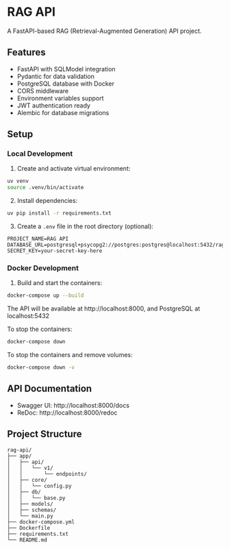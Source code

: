 # RAG API

A FastAPI-based RAG (Retrieval-Augmented Generation) API project.

## Features

- FastAPI with SQLModel integration
- Pydantic for data validation
- PostgreSQL database with Docker
- CORS middleware
- Environment variables support
- JWT authentication ready
- Alembic for database migrations

## Setup

### Local Development

1. Create and activate virtual environment:
```bash
uv venv
source .venv/bin/activate
```

2. Install dependencies:
```bash
uv pip install -r requirements.txt
```

3. Create a `.env` file in the root directory (optional):
```env
PROJECT_NAME=RAG API
DATABASE_URL=postgresql+psycopg2://postgres:postgres@localhost:5432/rag_api
SECRET_KEY=your-secret-key-here
```

### Docker Development

1. Build and start the containers:
```bash
docker-compose up --build
```

The API will be available at http://localhost:8000, and PostgreSQL at localhost:5432

To stop the containers:
```bash
docker-compose down
```

To stop the containers and remove volumes:
```bash
docker-compose down -v
```

## API Documentation

- Swagger UI: http://localhost:8000/docs
- ReDoc: http://localhost:8000/redoc

## Project Structure

```
rag-api/
├── app/
│   ├── api/
│   │   └── v1/
│   │       └── endpoints/
│   ├── core/
│   │   └── config.py
│   ├── db/
│   │   └── base.py
│   ├── models/
│   ├── schemas/
│   └── main.py
├── docker-compose.yml
├── Dockerfile
├── requirements.txt
└── README.md
```
